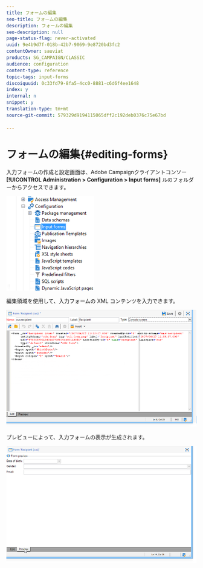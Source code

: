```yaml
---
title: フォームの編集
seo-title: フォームの編集
description: フォームの編集
seo-description: null
page-status-flag: never-activated
uuid: 9e4b9d7f-018b-42b7-9069-9e8720bd3fc2
contentOwner: sauviat
products: SG_CAMPAIGN/CLASSIC
audience: configuration
content-type: reference
topic-tags: input-forms
discoiquuid: 0c33fd79-8fa5-4cc0-8881-c6d6f4ee1648
index: y
internal: n
snippet: y
translation-type: tm+mt
source-git-commit: 579329d9194115065dff2c192deb0376c75e67bd

---
```



# フォームの編集{#editing-forms}

入力フォームの作成と設定画面は、Adobe Campaignクライアントコンソー **[!UICONTROL Administration > Configuration > Input forms]** ルのフォルダーからアクセスできます。

![](assets/d_ncs_integration_form_arbo.png)

編集領域を使用して、入力フォームの XML コンテンツを入力できます。

![](assets/d_ncs_integration_form_edit.png)

プレビューによって、入力フォームの表示が生成されます。

![](assets/d_ncs_integration_form_preview.png)

